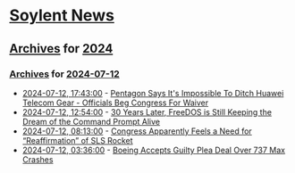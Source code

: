 # [Soylent News](../../../README.md)

## [Archives](../../index.md) for [2024](../index.md)

### [Archives](../../index.md) for [2024-07-12](index.md)

* [2024-07-12, 17:43:00](https://soylentnews.org/article.pl?sid=24/07/11/2115240&from=rss) - [Pentagon Says It's Impossible To Ditch Huawei Telecom Gear - Officials Beg Congress For Waiver](https://soylentnews.org/article.pl?sid=24/07/11/2115240&from=rss)
* [2024-07-12, 12:54:00](https://soylentnews.org/article.pl?sid=24/07/11/212248&from=rss) - [30 Years Later, FreeDOS is Still Keeping the Dream of the Command Prompt Alive](https://soylentnews.org/article.pl?sid=24/07/11/212248&from=rss)
* [2024-07-12, 08:13:00](https://soylentnews.org/article.pl?sid=24/07/11/1526235&from=rss) - [Congress Apparently Feels a Need for “Reaffirmation” of SLS Rocket](https://soylentnews.org/article.pl?sid=24/07/11/1526235&from=rss)
* [2024-07-12, 03:36:00](https://soylentnews.org/article.pl?sid=24/07/10/2342235&from=rss) - [Boeing Accepts Guilty Plea Deal Over 737 Max Crashes](https://soylentnews.org/article.pl?sid=24/07/10/2342235&from=rss)
